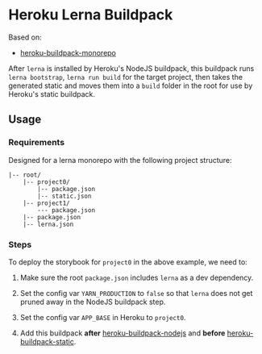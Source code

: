 # Heroku Lerna Buildpack

Based on:
- [heroku-buildpack-monorepo](https://github.com/lstoll/heroku-buildpack-monorepo)

After `lerna` is installed by Heroku's NodeJS buildpack, this buildpack runs `lerna bootstrap`, `lerna run build` for the target project, then takes the generated static and moves them into a `build` folder in the root for use by Heroku's static buildpack.

## Usage

### Requirements
Designed for a lerna monorepo with the following project structure:
```
|-- root/
    |-- project0/
        |-- package.json
        |-- static.json
    |-- project1/
        --- package.json
    |-- package.json
    |-- lerna.json
```

### Steps
To deploy the storybook for `project0` in the above example, we need to:
1. Make sure the root `package.json` includes `lerna` as a dev dependency.
2. Set the config var `YARN_PRODUCTION` to `false` so that `lerna` does not get pruned away in the NodeJS buildpack step.
3. Set the config var `APP_BASE` in Heroku to `project0`.

4. Add this buildpack **after** [heroku-buildpack-nodejs](https://github.com/heroku/heroku-buildpack-nodejs) and **before** [heroku-buildpack-static](https://github.com/heroku/heroku-buildpack-static).
